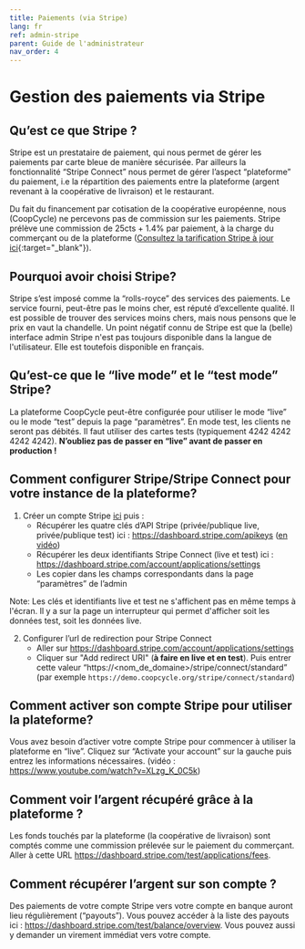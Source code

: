 ```yaml
---
title: Paiements (via Stripe)
lang: fr
ref: admin-stripe
parent: Guide de l'administrateur
nav_order: 4
---
```


# Gestion des paiements via Stripe

## Qu’est ce que Stripe ?

Stripe est un prestataire de paiement, qui nous permet de gérer les paiements par carte bleue de manière sécurisée. Par ailleurs la fonctionnalité “Stripe Connect” nous permet de gérer l’aspect “plateforme” du paiement, i.e la répartition des paiements entre la plateforme (argent revenant à la coopérative de livraison) et le restaurant.

Du fait du financement par cotisation de la coopérative européenne, nous (CoopCycle) ne percevons pas de commission sur les paiements. Stripe prélève une commission de 25cts + 1.4%  par paiement, à la charge du commerçant ou de la plateforme ([Consultez la tarification Stripe à jour ici](https://stripe.com/fr/pricing){:target="_blank"}).

## Pourquoi avoir choisi Stripe?

Stripe s’est imposé comme la “rolls-royce” des services des paiements. Le service fourni, peut-être pas le moins cher, est réputé d’excellente qualité. Il est possible de trouver des services moins chers, mais nous pensons que le prix en vaut la chandelle. Un point négatif connu de Stripe est que la (belle) interface admin Stripe n'est pas toujours disponible dans la langue de l'utilisateur. Elle est toutefois disponible en français.

## Qu’est-ce que le “live mode” et le “test mode” Stripe?

La plateforme CoopCycle peut-être configurée pour utiliser le mode “live” ou le mode “test” depuis la page “paramètres”. En mode test, les clients ne seront pas débités. Il faut utiliser des cartes tests (typiquement 4242 4242 4242 4242). **N’oubliez pas de passer en “live” avant de passer en production !**

## Comment configurer Stripe/Stripe Connect pour votre instance de la plateforme?

1. Créer un compte Stripe <a target="_blank" href="https://dashboard.stripe.com/register">ici</a> puis :
    * Récupérer les quatre clés d’API Stripe (privée/publique live, privée/publique test) ici : <a target="_blank" href="https://dashboard.stripe.com/apikeys">https://dashboard.stripe.com/apikeys</a> (<a target="_blank" href="https://www.youtube.com/watch?v=XLzg_K_0C5k">en vidéo</a>)
    * Récupérer les deux identifiants Stripe Connect (live et test) ici : <a target="_blank" href="https://dashboard.stripe.com/account/applications/settings">https://dashboard.stripe.com/account/applications/settings</a>
    * Les copier dans les champs correspondants dans la page “paramètres” de l’admin

Note: Les clés et identifiants live et test ne s'affichent pas en même temps à l'écran. Il y a sur la page un interrupteur qui permet d'afficher soit les données test, soit les données live.

2. Configurer l’url de redirection pour Stripe Connect
   * Aller sur <a target="_blank" href="https://dashboard.stripe.com/account/applications/settings">https://dashboard.stripe.com/account/applications/settings</a>
   * Cliquer sur "Add redirect URI" (**à faire en live et en test**). Puis entrer cette valeur “https://<nom_de_domaine>/stripe/connect/standard” (par exemple `https://demo.coopcycle.org/stripe/connect/standard`)

## Comment activer son compte Stripe pour utiliser la plateforme?

Vous avez besoin d’activer votre compte Stripe pour commencer à utiliser la plateforme en “live”. Cliquez sur “Activate your account” sur la gauche puis entrez les informations nécessaires. (vidéo : <a target="_blank" href="https://www.youtube.com/watch?v=XLzg_K_0C5k">https://www.youtube.com/watch?v=XLzg_K_0C5k</a>)

## Comment voir l’argent récupéré grâce à la plateforme ?

Les fonds touchés par la plateforme (la coopérative de livraison) sont comptés comme une commission prélevée sur le paiement du commerçant. Aller à cette URL <a target="_blank" href="https://dashboard.stripe.com/test/applications/fees">https://dashboard.stripe.com/test/applications/fees</a>.

## Comment récupérer l’argent sur son compte ?

Des paiements de votre compte Stripe vers votre compte en banque auront lieu régulièrement (“payouts”). Vous pouvez accéder à la liste des payouts ici : <a target="_blank" href="https://dashboard.stripe.com/test/balance/overview">https://dashboard.stripe.com/test/balance/overview</a>. Vous pouvez aussi y demander un virement immédiat vers votre compte.
